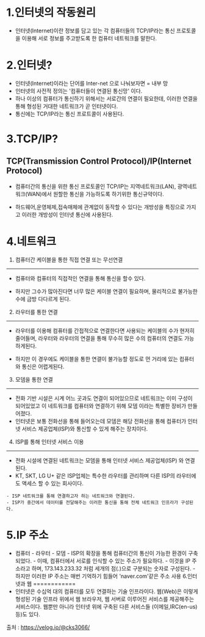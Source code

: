 1.인터넷의 작동원리
==================
   * 인터넷(Internet)이란 정보를 담고 있는 각 컴퓨터들의 TCP/IP라는 통신 
      프로토콜을 이용해 서로 정보를 주고받도록 한 컴퓨터 네트워크를 말한다.

2.인터넷?
=========
   * 인터넷(Internet)이라는 단어를 Inter-net 으로 나눠보자면 = 내부 망
   * 인터넷의 사전적 정의는 '컴퓨터들이 연결된 통신망' 이다.
   * 하나 이상의 컴퓨터가 통신하기 위해서는 서로간의 연결이 필요한데,
      이러한 연결을 통해 형성된 거대한 네트워크가 곧 인터넷이다.
   * 통신에는 TCP/IP라는 통신 프로트콜이 사용된다.        

3.TCP/IP?
==========
TCP(Transmission Control Protocol)/IP(Internet Protocol)
--------------------------------------------------------
   * 컴퓨터간의 통신을 위한 통신 프로토콜인 TCP/IP는 지역네트워크(LAN),
      광역네트워크(WAN)에서 원할한 통신을 가능하도록 하기위한 통신규약이다.

   * 하드웨어,운영체제,접속매체에 관계없이 동작할 수 있다는 개방성을 특징으로
      가지고 이러한 개방성이 인터넷 통신에 사용된다.

4.네트워크
==========
1) 컴퓨터간 케이블을 통한 직접 연결 또는 무선연결
---------------------------------------------
   * 컴퓨터와 컴퓨터의 직접적인 연결을 통해 통신을 할수 있다.
   - 하지만 그수가 많아진다면 너무 많은 케이블 연결이 필요하며, 물리적으로
      불가능한 수에 금방 다다르게 된다.
2) 라우터를 통한 연결
--------------------
   * 라우터를 이용해 컴퓨터를 간접적으로 연결한다면 사용되는 케이블의 수가 현저히 줄어들며, 라우터와 라우터의 연결을 통해 무수히 많은 수의 컴퓨터의 연결도 가능하게된다.
   - 하지만 이 경우에도 케이블을 통한 연결이 불가능할 정도로 먼 거리에 있는 
     컴퓨터와 통신은 어렵게된다.
3) 모뎀을 통한 연결
------------------
   * 전화 기반 시설은 시계 어느 곳과도 연결이 되어있으므로 네트워크는 이미 구성이 되어있었고 이 네트워크를 컴퓨터와 연결하기 위해 모뎀 이라는 특별한 장비가 만들어졌다.
   * 인터넷은 보통 전화선을 통해 들어오는데 모뎀은 해당 전화선을 통해 컴퓨터가 인터넷 서비스 제공업체(ISP)와 통신할 수 있게 해주는 장치이다.
4) ISP를 통해 인터넷 서비스 이용
------------------------------
   * 전화 시설에 연결된 네트워크는 모뎀을 통해 인터넷 서비스 제공업체(ISP) 와 연결된다.
   * KT, SKT, LG U+ 같은 ISP업체는 특수한 라우터를 관리하며 다른 ISP의 라우터에도 액세스 할 수 있는 회사이다.

    - ISP 네트워크를 통해 연결하고자 하는 네트워크와 연결된다.
    - ISP가 중간에서 데이터를 전달해주는 이러한 통신을 통해 전체 네트워크 인프라가 구성된다.
5.IP 주소
=========
   * 컴퓨터 - 라우터 - 모뎀 - ISP의 확장을 통해 컴퓨터간의 통신이 가능한 환경이 구축되었다.
    - 이때, 컴퓨터에서 서로를 인식할 수 있는 주소가 필요하다. 
    - 이것을 IP 주소라고 하며, 173.143.233.32 처럼 세개의 점(.)으로 구분되는
      숫자로 구성된다. 
    - 하지만 이러한 IP 주소는 매번 기억하기 힘들어 'naver.com'같은 주소 사용
6.인터넷과 웹
============
   * 인터넷은 수십억 대의 컴퓨터를 모두 연결하는 기술 인프라이다. 웹(Web)은
     이렇게 형성된 기술 인프라 위에서 웹 브라우저, 웹 서버로 이루어진 서비스를 제공해주는 서비스이다. 웹뿐만 아니라 인터넷 위에 구축된 다른 서비스들
     (이메일,IRC(en-us)등)도 있다.

출처 :   https://velog.io/@cks3066/   

